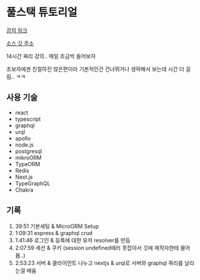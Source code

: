 # 풀스택 튜토리얼
[강의 링크](https://youtu.be/I6ypD7qv3Z8?list=WL)

[소스 깃 주소](https://github.com/benawad/lireddit)

14시간 짜리 강의.. 매일 조금씩 들어보자

초보자에겐 친절하진 않은편이라 기본적인건 건너뛰거나 생략해서 보는데 시간 더 걸림.. ㅋㅋ

## 사용 기술
* react
* typescript
* graphql
* urql
* apollo
* node.js
* postgresql
* mikroORM
* TypeORM
* Redis
* Next.js
* TypeGraphQL
* Chakra

## 기록
1. 39:51 기본세팅 & MicroORM Setup
2. 1:09:31 express & graphql crud
3. 1:41:46 로그인 & 등록에 대한 유저 resolver를 만듬
4. 2:07:59 세션 & 쿠키 (session undefined에러 못잡아서 깃에 제작자한테 물어봄..)
5. 2:53:23 서버 & 클라이언트 나누고 nextjs & urql로 서버와 graphql 쿼리를 날리는걸 배움